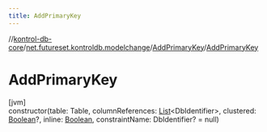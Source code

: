 ```yaml
---
title: AddPrimaryKey
---
```

//[kontrol-db-core](../../../index.html)/[net.futureset.kontroldb.modelchange](../index.html)/[AddPrimaryKey](index.html)/[AddPrimaryKey](-add-primary-key.html)



# AddPrimaryKey



[jvm]\
constructor(table: Table, columnReferences: [List](https://kotlinlang.org/api/latest/jvm/stdlib/kotlin.collections/-list/index.html)&lt;DbIdentifier&gt;, clustered: [Boolean](https://kotlinlang.org/api/latest/jvm/stdlib/kotlin/-boolean/index.html)?, inline: [Boolean](https://kotlinlang.org/api/latest/jvm/stdlib/kotlin/-boolean/index.html), constraintName: DbIdentifier? = null)




